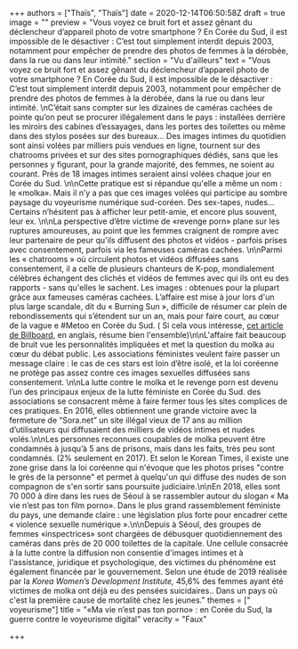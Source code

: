+++
authors = ["Thaïs", "Thaïs"]
date = 2020-12-14T06:50:58Z
draft = true
image = ""
preview = "Vous voyez ce bruit fort et assez gênant du déclencheur d’appareil photo de votre smartphone ? En Corée du Sud, il est impossible de le désactiver : C’est tout simplement interdit depuis 2003, notamment pour empêcher de prendre des photos de femmes à la dérobée, dans la rue ou dans leur intimité."
section = "Vu d'ailleurs"
text = "Vous voyez ce bruit fort et assez gênant du déclencheur d’appareil photo de votre smartphone ? En Corée du Sud, il est impossible de le désactiver : C’est tout simplement interdit depuis 2003, notamment pour empêcher de prendre des photos de femmes à la dérobée, dans la rue ou dans leur intimité.  \nC’était sans compter sur les dizaines de caméras cachées de pointe qu’on peut se procurer illégalement dans le pays : installées derrière les miroirs des cabines d’essayages, dans les portes des toilettes ou même dans des stylos posées sur des bureaux… Des images intimes du quotidien sont ainsi volées par milliers puis vendues  en ligne, tournent sur des chatrooms privées et sur des sites pornographiques dédiés, sans que les personnes y figurant, pour la grande majorité, des femmes, ne soient au courant.  Près de 18 images intimes seraient ainsi volées chaque jour en Corée du Sud. \n\nCette pratique est si répandue qu'elle a même un nom : le «molka». Mais il n’y a pas que ces images volées qui participe au sombre paysage du voyeurisme numérique sud-coréen. Des sex-tapes, nudes… Certains n’hésitent pas à afficher leur petit-amie, et encore plus souvent, leur ex. \n\nLa perspective d’être victime de «revenge porn» plane sur les ruptures amoureuses, au point que les femmes craignent de rompre avec leur partenaire de peur qu'ils diffusent des photos et vidéos - parfois prises avec consentement, parfois via les fameuses caméras cachées. \n\nParmi les « chatrooms » où circulent photos et vidéos diffusées sans consentement, il a celle de plusieurs chanteurs de K-pop, mondialement célèbres échangent des clichés et vidéos de femmes avec qui ils ont eu des rapports - sans qu'elles le sachent.  Les images : obtenues pour la plupart grâce aux fameuses caméras cachées. L’affaire est mise à jour lors d'un plus large scandale, dit du « Burning Sun », difficile de résumer car plein de rebondissements qui s’étendent sur un an, mais pour faire court, au cœur de la vague e #Metoo en Corée du Sud. ( Si cela vous intéresse, [cet article de Billboard,](https://www.billboard.com/articles/columns/k-town/8503818/burning-sun-scandal-timeline-seungri-jung-joon-young) en anglais, résume bien l'ensemble)\n\nL'affaire fait beaucoup de bruit vue les personnalités impliquées et met la question du molka au cœur du débat public. Les associations féministes veulent faire passer un message claire : le cas de ces stars est loin d’être isolé, et la loi coréenne ne protège pas assez contre ces images sexuelles diffusées sans consentement. \n\nLa lutte contre le molka et le revenge porn est devenu l’un des principaux enjeux de la lutte féministe en Corée du Sud. des associations se consacrent même à faire fermer tous les sites complices de ces pratiques. En 2016, elles obtiennent une grande victoire avec la fermeture de “Sora.net” un site illégal vieux de 17 ans au million d’utilisateurs qui diffusaient des milliers de vidéos intimes et nudes volés.\n\nLes personnes reconnues coupables de molka peuvent être condamnés à jusqu’à 5 ans de prisons, mais dans les faits, très peu sont condamnés. (2% seulement en 2017). Et selon le Korean Times, il existe une zone grise dans la loi coréenne qui  n'évoque que les photos prises \"contre le grès de la personne\" et permet à quelqu'un qui diffuse des nudes de son compagnon de s'en sortir sans poursuite judiciaire.\n\nEn 2018, elles sont 70 000 à dire dans les rues de Séoul à se rassembler autour du slogan  « Ma vie n’est pas ton  film porno». Dans le plus grand rassemblement féministe du pays, une demande claire : une législation plus forte pour encadrer cette « violence sexuelle numérique ».\n\nDepuis à Séoul, des groupes de femmes «inspectrices» sont chargées de débusquer quotidiennement des caméras dans près de 20 000 toilettes de la capitale. Une cellule consacrée à la lutte contre la diffusion non consentie d'images intimes et à l'assistance, juridique et psychologique, des victimes du phénomène est également financée par le gouvernement.  Selon une étude de 2019 réalisée par la _Korea Women’s Development Institute,_ 45,6% des femmes ayant été victimes de molka ont déjà eu des pensées suicidaires.. Dans un pays où c'est la première cause de mortalité chez les jeunes."
themes = [" voyeurisme"]
title = "«Ma vie n’est pas ton porno» : en Corée du Sud, la guerre contre le voyeurisme digital"
veracity = "Faux"

+++
